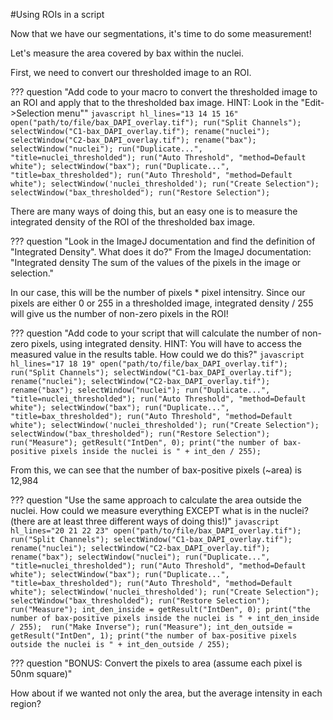 #Using ROIs in a script

Now that we have our segmentations, it's time to do some measurement!

Let's measure the area covered by bax within the nuclei.

First, we need to convert our thresholded image to an ROI. 

??? question "Add code to your macro to convert the thresholded image to an ROI and apply that to the thresholded bax image. HINT: Look in the "Edit->Selection menu""
    ```javascript hl_lines="13 14 15 16"
    open("path/to/file/bax_DAPI_overlay.tif");
    run("Split Channels");
    selectWindow("C1-bax_DAPI_overlay.tif");
    rename("nuclei");
    selectWindow("C2-bax_DAPI_overlay.tif");
    rename("bax");
    selectWindow("nuclei");
    run("Duplicate...", "title=nuclei_thresholded");
    run("Auto Threshold", "method=Default white");
    selectWindow("bax");
    run("Duplicate...", "title=bax_thresholded");
    run("Auto Threshold", "method=Default white");
    selectWindow('nuclei_thresholded');
    run("Create Selection");
    selectWindow("bax_thresholded");
    run("Restore Selection");
    ```

There are many ways of doing this, but an easy one is to measure the integrated density of the ROI of the thresholded bax image.



??? question "Look in the ImageJ documentation and find the definition of "Integrated Density". What does it do?"
    From the ImageJ documentation: "Integrated density The sum of the values of the pixels in the image or selection."




 In our case, this will be the number of pixels * pixel intensitry. Since our pixels are either 0 or 255 in a thresholded image, integrated density / 255 will give us the number of non-zero pixels in the ROI!

??? question "Add code to your script that will calculate the number of non-zero pixels, using integrated density. HINT: You will have to access the measured value in the results table. How could we do this?"
    ```javascript hl_lines="17 18 19"
    open("path/to/file/bax_DAPI_overlay.tif");
    run("Split Channels");
    selectWindow("C1-bax_DAPI_overlay.tif");
    rename("nuclei");
    selectWindow("C2-bax_DAPI_overlay.tif");
    rename("bax");
    selectWindow("nuclei");
    run("Duplicate...", "title=nuclei_thresholded");
    run("Auto Threshold", "method=Default white");
    selectWindow("bax");
    run("Duplicate...", "title=bax_thresholded");
    run("Auto Threshold", "method=Default white");
    selectWindow('nuclei_thresholded');
    run("Create Selection");
    selectWindow("bax_thresholded");
    run("Restore Selection");
    run("Measure");
    getResult("IntDen", 0);
    print("the number of bax-positive pixels inside the nuclei is " + int_den / 255); 
    ```

From this, we can see that the number of bax-positive pixels (~area) is 12,984

??? question "Use the same approach to calculate the area outside the nuclei. How could we measure everything EXCEPT what is in the nuclei? (there are at least three different ways of doing this!)"
    ```javascript hl_lines="20 21 22 23"
    open("path/to/file/bax_DAPI_overlay.tif");
    run("Split Channels");
    selectWindow("C1-bax_DAPI_overlay.tif");
    rename("nuclei");
    selectWindow("C2-bax_DAPI_overlay.tif");
    rename("bax");
    selectWindow("nuclei");
    run("Duplicate...", "title=nuclei_thresholded");
    run("Auto Threshold", "method=Default white");
    selectWindow("bax");
    run("Duplicate...", "title=bax_thresholded");
    run("Auto Threshold", "method=Default white");
    selectWindow('nuclei_thresholded');
    run("Create Selection");
    selectWindow("bax_thresholded");
    run("Restore Selection");
    run("Measure");
    int_den_inside = getResult("IntDen", 0);
    print("the number of bax-positive pixels inside the nuclei is " + int_den_inside / 255); 
    run("Make Inverse");
    run("Measure");
    int_den_outside = getResult("IntDen", 1);
    print("the number of bax-positive pixels outside the nuclei is " + int_den_outside / 255); 
    ```

??? question "BONUS: Convert the pixels to area (assume each pixel is 50nm square)"


How about if we wanted not only the area, but the average intensity in each region?




    